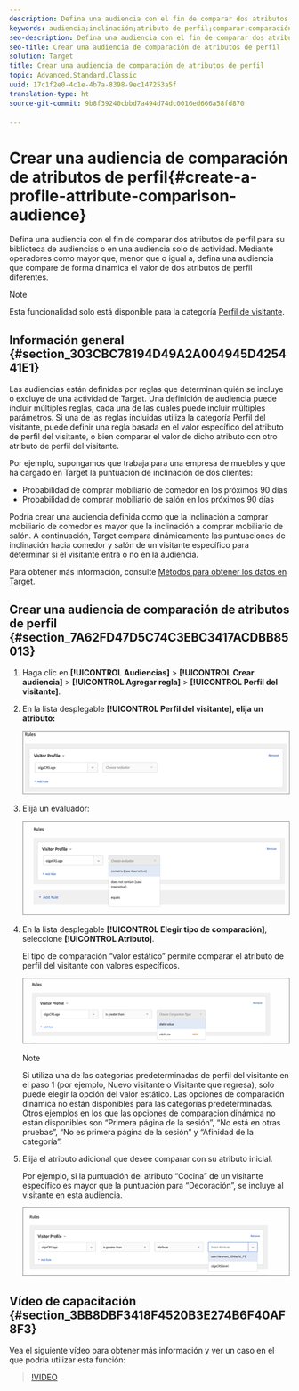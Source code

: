 ```yaml
---
description: Defina una audiencia con el fin de comparar dos atributos de perfil para su biblioteca de audiencias o en una audiencia solo de actividad. Mediante operadores como mayor que, menor que o igual a, defina una audiencia que compare de forma dinámica el valor de dos atributos de perfil diferentes.
keywords: audiencia;inclinación;atributo de perfil;comparar;comparación;crear audiencia;creación de audiencia
seo-description: Defina una audiencia con el fin de comparar dos atributos de perfil para su biblioteca de audiencias o en una audiencia solo de actividad. Mediante operadores como mayor que, menor que o igual a, defina una audiencia que compare de forma dinámica el valor de dos atributos de perfil diferentes.
seo-title: Crear una audiencia de comparación de atributos de perfil
solution: Target
title: Crear una audiencia de comparación de atributos de perfil
topic: Advanced,Standard,Classic
uuid: 17c1f2e0-4c1e-4b7a-8398-9ec147253a5f
translation-type: ht
source-git-commit: 9b8f39240cbbd7a494d74dc0016ed666a58fd870

---
```



# Crear una audiencia de comparación de atributos de perfil{#create-a-profile-attribute-comparison-audience}

Defina una audiencia con el fin de comparar dos atributos de perfil para su biblioteca de audiencias o en una audiencia solo de actividad. Mediante operadores como mayor que, menor que o igual a, defina una audiencia que compare de forma dinámica el valor de dos atributos de perfil diferentes.

>[!NOTE]
>
>Esta funcionalidad solo está disponible para la categoría [Perfil de visitante](../../c-target/c-audiences/c-target-rules/visitor-profile.md#concept_E972690B9A4C4372A34229FA37EDA38E).

## Información general {#section_303CBC78194D49A2A004945D425441E1}

Las audiencias están definidas por reglas que determinan quién se incluye o excluye de una actividad de Target. Una definición de audiencia puede incluir múltiples reglas, cada una de las cuales puede incluir múltiples parámetros. Si una de las reglas incluidas utiliza la categoría Perfil del visitante, puede definir una regla basada en el valor específico del atributo de perfil del visitante, o bien comparar el valor de dicho atributo con otro atributo de perfil del visitante.

Por ejemplo, supongamos que trabaja para una empresa de muebles y que ha cargado en Target la puntuación de inclinación de dos clientes:

* Probabilidad de comprar mobiliario de comedor en los próximos 90 días
* Probabilidad de comprar mobiliario de salón en los próximos 90 días

Podría crear una audiencia definida como que la inclinación a comprar mobiliario de comedor es mayor que la inclinación a comprar mobiliario de salón. A continuación, Target compara dinámicamente las puntuaciones de inclinación hacia comedor y salón de un visitante específico para determinar si el visitante entra o no en la audiencia.

Para obtener más información, consulte  [Métodos para obtener los datos en Target](../../c-implementing-target/c-considerations-before-you-implement-target/c-methods-to-get-data-into-target/methods-to-get-data-into-target.md#concept_0069C0EFB56C4700BB33F2F35C2B9B17).

## Crear una audiencia de comparación de atributos de perfil {#section_7A62FD47D5C74C3EBC3417ACDBB85013}

1. Haga clic en **[!UICONTROL Audiencias]** &gt; **[!UICONTROL Crear audiencia]** &gt; **[!UICONTROL Agregar regla]** &gt; **[!UICONTROL Perfil del visitante]**.
1. En la lista desplegable **[!UICONTROL Perfil del visitante], elija un atributo:**

   ![](assets/propensity_score_1.png)

1. Elija un evaluador:

   ![](assets/propensity_score_2.png)

1. En la lista desplegable **[!UICONTROL Elegir tipo de comparación]**, seleccione **[!UICONTROL Atributo]**.

   El tipo de comparación “valor estático” permite comparar el atributo de perfil del visitante con valores específicos.

   ![](assets/propensity_score_3.png)

   >[!NOTE]
   >
   >Si utiliza una de las categorías predeterminadas de perfil del visitante en el paso 1 (por ejemplo, Nuevo visitante o Visitante que regresa), solo puede elegir la opción del valor estático. Las opciones de comparación dinámica no están disponibles para las categorías predeterminadas. Otros ejemplos en los que las opciones de comparación dinámica no están disponibles son “Primera página de la sesión”, “No está en otras pruebas”, “No es primera página de la sesión” y “Afinidad de la categoría”.

1. Elija el atributo adicional que desee comparar con su atributo inicial.

   Por ejemplo, si la puntuación del atributo “Cocina” de un visitante específico es mayor que la puntuación para “Decoración”, se incluye al visitante en esta audiencia.

   ![](assets/propensity_score_4.png)

## Vídeo de capacitación {#section_3BB8DBF3418F4520B3E274B6F40AF8F3}

Vea el siguiente vídeo para obtener más información y ver un caso en el que podría utilizar esta función:

>[!VIDEO](https://video.tv.adobe.com/v/23218/)